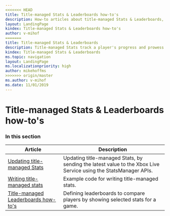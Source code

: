 ```yaml
---
<<<<<<< HEAD
title: Title-managed Stats & Leaderboards how-to's
description: How-to articles about title-managed Stats & Leaderboards, such as example code for tasks.
layout: LandingPage
kindex: Title-managed Stats & Leaderboards how-to's
author: v-mihof
=======
title: Title-managed Stats & Leaderboards
description: Title-managed Stats track a player's progress and prowess in a game. With title-managed Stats, your game owns and maintains the stats, and sends the stat values to the server for display upon request.
kindex: Title-managed Stats & Leaderboards
ms.topic: navigation
layout: LandingPage
ms.localizationpriority: high
author: mikehoffms
>>>>>>> origin/master
ms.author: v-mihof
ms.date: 11/01/2019
---
```


# Title-managed Stats & Leaderboards how-to's


### In this section

| Article | Description |
|---------|-------------|
| [Updating title-managed Stats](live-stats-tm-updating.md) | Updating title-managed Stats, by sending the latest value to the Xbox Live Service using the StatsManager APIs. |
| [Writing title-managed stats](live-writing-tm-stats.md) | Example code for writing title-managed stats. |
| [Title-managed Leaderboards how-to's](live-leaderboards-tm-howto.md) | Defining leaderboards to compare players by showing selected stats for a game. |

